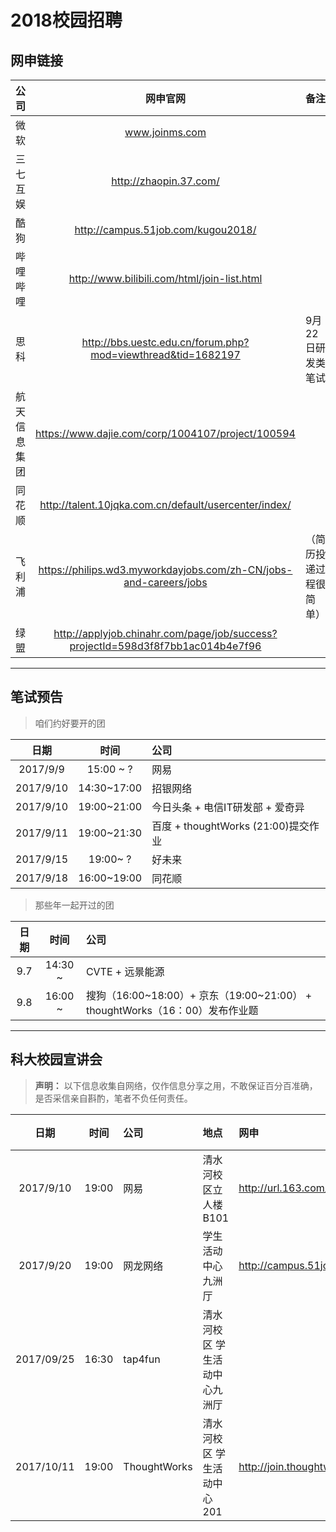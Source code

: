 # 2018校园招聘

## <a id="wangshen"> 网申链接 </a>

| 公司 | 网申官网 | 备注 |
| :----| :---: | :----|
| 微软 | www.joinms.com | |
| 三七互娱 | http://zhaopin.37.com/ |
| 酷狗 | http://campus.51job.com/kugou2018/ | 
| 哔哩哔哩 |http://www.bilibili.com/html/join-list.html|
| 思科 | http://bbs.uestc.edu.cn/forum.php?mod=viewthread&tid=1682197 | 9月22日研发类笔试|
| 航天信息集团 | https://www.dajie.com/corp/1004107/project/100594 |
| 同花顺 | http://talent.10jqka.com.cn/default/usercenter/index/ |
| 飞利浦| https://philips.wd3.myworkdayjobs.com/zh-CN/jobs-and-careers/jobs | （简历投递过程很简单）|
| 绿盟 | http://applyjob.chinahr.com/page/job/success?projectId=598d3f8f7bb1ac014b4e7f96 |

----
## <a id="bishi"> 笔试预告 </a>

> 咱们约好要开的团

|日期 | 时间 | 公司 | 
|:---: | :---:| :--- |
|2017/9/9| 15:00 ~ ? | 网易 |
|2017/9/10| 14:30~17:00 | 招银网络 |
|2017/9/10| 19:00~21:00 | 今日头条 + 电信IT研发部 + 爱奇异 |
|2017/9/11| 19:00~21:30 |百度 + thoughtWorks (21:00)提交作业|
|2017/9/15| 19:00~ ? | 好未来 |
|2017/9/18| 16:00~19:00 | 同花顺|

> 那些年一起开过的团

|日期 | 时间 | 公司 | 
|:---: | :---:| :--- |
|9.7 | 14:30 ~ |CVTE + 远景能源|
|9.8 | 16:00 ~ |搜狗（16:00~18:00）+ 京东（19:00~21:00） + thoughtWorks（16：00）发布作业题|

----
## <a id="xuanjianghui"> 科大校园宣讲会 </a>

> **声明：** 以下信息收集自网络，仅作信息分享之用，不敢保证百分百准确，是否采信亲自斟酌，笔者不负任何责任。

| 日期 | 时间 | 公司 | 地点 | 网申 |备注|
| :--: | :--: | :-- | :--- |:--- |:--- |
| 2017/9/10 | 19:00 |网易       |   清水河校区立人楼B101 | http://url.163.com/QeF|
| 2017/9/20|19:00 | 网龙网络    | 学生活动中心九洲厅 | http://campus.51job.com/2018nd| 
| 2017/09/25 | 16:30 |	 tap4fun |清水河校区 学生活动中心九洲厅 | |
| 2017/10/11  | 19:00 | ThoughtWorks   |清水河校区 学生活动中心201 | http://join.thoughtworks.cn/ |